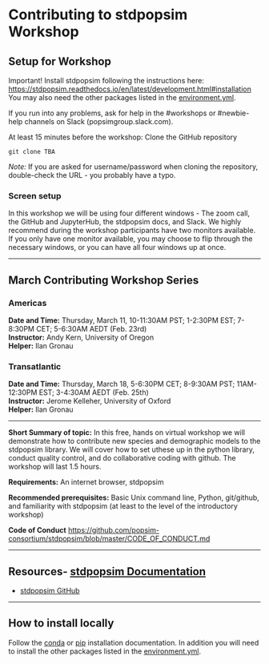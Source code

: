 # Contributing to stdpopsim Workshop

## Setup for Workshop

Important!
Install stdpopsim following the instructions here:
https://stdpopsim.readthedocs.io/en/latest/development.html#installation
You may also need the other packages listed in the [environment.yml](https://github.com/popsim-consortium/workshops/blob/main/environment.yml).

If you run into any problems, ask for help in the #workshops or #newbie-help channels on Slack (popsimgroup.slack.com).

At least 15 minutes before the workshop:
Clone the GitHub repository
```
git clone TBA
```
*Note:* If you are asked for username/password when cloning the repository,
double-check the URL - you probably have a typo.


### Screen setup

In this workshop we will be using four different windows - 
The zoom call, the GitHub and JupyterHub, the stdpopsim docs, and Slack.
We highly recommend during the workshop participants have two monitors available. 
If you only have one monitor available, you may choose to flip through the necessary windows,
or you can have all four windows up at once. 

-------------------------
## March Contributing Workshop Series

### Americas
**Date and Time:** Thursday, March 11, 10-11:30AM PST; 1-2:30PM EST; 7-8:30PM CET; 5-6:30AM AEDT (Feb. 23rd)  
**Instructor:** Andy Kern, University of Oregon  
**Helper:** Ilan Gronau

### Transatlantic
**Date and Time:** Thursday, March 18, 5-6:30PM CET; 8-9:30AM PST; 11AM-12:30PM EST; 3-4:30AM AEDT (Feb. 25th)  
**Instructor:** Jerome Kelleher, University of Oxford  
**Helper:** Ilan Gronau

-------------------------
**Short Summary of topic:** In this free, hands on virtual workshop we will demonstrate how to contribute new species and demographic models to the stdpopsim library. We will cover how to set uthese up in the python library, conduct quality control, and do collaborative coding with github. The workshop will last 1.5 hours.

**Requirements:** An internet browser, stdpopsim

**Recommended prerequisites:** Basic Unix command line, Python, git/github, and familiarity with stdpopsim (at least to the level of the introductory workshop)

**Code of Conduct**
https://github.com/popsim-consortium/stdpopsim/blob/master/CODE_OF_CONDUCT.md

--------------------------
## Resources- [stdpopsim Documentation](https://stdpopsim.readthedocs.io/en/stable/index.html)
- [stdpopsim GitHub](https://github.com/popsim-consortium/stdpopsim)

--------------------------
## How to install locally
Follow the [conda](https://stdpopsim.readthedocs.io/en/stable/installation.html#conda) or [pip](https://stdpopsim.readthedocs.io/en/stable/installation.html#pip) installation documentation.
In addition you will need to install the other packages listed in the [environment.yml](https://github.com/popsim-consortium/workshops/blob/main/environment.yml).
